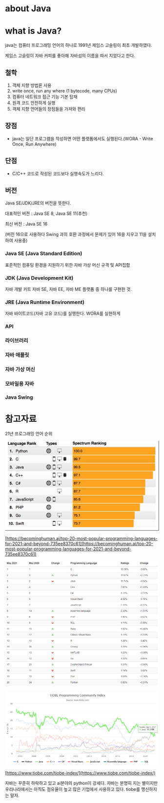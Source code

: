 # about Java

# what is Java?

java는 컴퓨터 프로그래밍 언어의 하나로 1991년 제임스 고슬링이 최초 개발하였다.

제임스 고슬링이 자바 커피를 좋아해 자바섬의 이름을 따서 지었다고 한다.

## 철학

1. 객체 지향 방법론 사용
2. write once, run any where (1 bytecode, many CPUs)
3. 컴퓨터 네트워크 접근 기능 기본 탑재
4. 원격 코드 안전하게 실행
5. 객체 지향 언어들의 장점들을 가져와 편리

## 장점

- java는 일단 프로그램을 작성하면 어떤 플랫폼에서도 실행된다.(WORA - Write Once, Run Anywhere)

## 단점

- C/C++ 코드로 작성된 코드보다 실행속도가 느리다.

## 버전

Java SE/JDK/JRE의 버전을 뜻한다.

대표적인 버전 : Java SE 8, Java SE 11(추천)

최신 버전 : Java SE 16

(버전 16으로 사용하다 Swing 과의 호환 과정에서 문제가 있어 16을 지우고 11을 설치하여 사용중)

### Java SE (Java Standard Edition)

표준적인 컴퓨팅 환경을 지원하기 위한 자바 가상 머신 규격 및 API집합

### JDK (Java Development Kit)

자바 개발 키트 자바 SE, 자바 EE, 자바 ME 플랫폼 중 하나를 구현한 것.

### JRE (Java Runtime Environment)

자바 바이트코드(자바 고유 코드)를 실행한다. WORA를 실현하게

### API

### 라이브러리

### 자바 애플릿

### 자바 가상 머신

### 모바일용 자바

### Java Swing

# 참고자료

21년 프로그래밍 언어 순위

![about%20Java/Untitled.png](about%20Java/Untitled.png)


[https://becominghuman.ai/top-20-most-popular-programming-languages-for-2021-and-beyond-735ee8370c61](https://becominghuman.ai/top-20-most-popular-programming-languages-for-2021-and-beyond-735ee8370c61)

![about%20Java/Untitled%201.png](about%20Java/Untitled%201.png)

![about%20Java/Untitled%202.png](about%20Java/Untitled%202.png)

[https://www.tiobe.com/tiobe-index/](https://www.tiobe.com/tiobe-index/)

자바는 꾸준히 하락하고 있고 ai분야의 python이 강세다. 자바는 분명히 지는 별이지만 우리나라에서는 아직도 점유율이 높고 많은 기업에서 사용하고 있다. tiobe를 맹신하지는 말자.